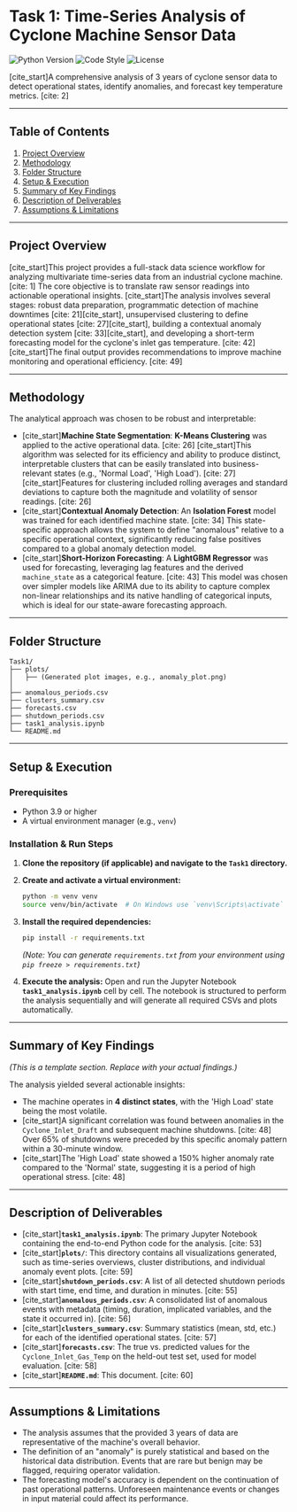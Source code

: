 # Task 1: Time-Series Analysis of Cyclone Machine Sensor Data

![Python Version](https://img.shields.io/badge/python-3.9%2B-blue.svg)
![Code Style](https://img.shields.io/badge/code%20style-black-000000.svg)
![License](https://img.shields.io/badge/license-MIT-green.svg)

[cite_start]A comprehensive analysis of 3 years of cyclone sensor data to detect operational states, identify anomalies, and forecast key temperature metrics. [cite: 2]

---

## Table of Contents
1.  [Project Overview](#project-overview)
2.  [Methodology](#methodology)
3.  [Folder Structure](#folder-structure)
4.  [Setup & Execution](#setup--execution)
5.  [Summary of Key Findings](#summary-of-key-findings)
6.  [Description of Deliverables](#description-of-deliverables)
7.  [Assumptions & Limitations](#assumptions--limitations)

---

## Project Overview

[cite_start]This project provides a full-stack data science workflow for analyzing multivariate time-series data from an industrial cyclone machine. [cite: 1] The core objective is to translate raw sensor readings into actionable operational insights. [cite_start]The analysis involves several stages: robust data preparation, programmatic detection of machine downtimes [cite: 21][cite_start], unsupervised clustering to define operational states [cite: 27][cite_start], building a contextual anomaly detection system [cite: 33][cite_start], and developing a short-term forecasting model for the cyclone's inlet gas temperature. [cite: 42] [cite_start]The final output provides recommendations to improve machine monitoring and operational efficiency. [cite: 49]

---

## Methodology

The analytical approach was chosen to be robust and interpretable:

* [cite_start]**Machine State Segmentation**: **K-Means Clustering** was applied to the active operational data. [cite: 26] [cite_start]This algorithm was selected for its efficiency and ability to produce distinct, interpretable clusters that can be easily translated into business-relevant states (e.g., 'Normal Load', 'High Load'). [cite: 27] [cite_start]Features for clustering included rolling averages and standard deviations to capture both the magnitude and volatility of sensor readings. [cite: 26]
* [cite_start]**Contextual Anomaly Detection**: An **Isolation Forest** model was trained for each identified machine state. [cite: 34] This state-specific approach allows the system to define "anomalous" relative to a specific operational context, significantly reducing false positives compared to a global anomaly detection model.
* [cite_start]**Short-Horizon Forecasting**: A **LightGBM Regressor** was used for forecasting, leveraging lag features and the derived `machine_state` as a categorical feature. [cite: 43] This model was chosen over simpler models like ARIMA due to its ability to capture complex non-linear relationships and its native handling of categorical inputs, which is ideal for our state-aware forecasting approach.

---

## Folder Structure
```
Task1/
├── plots/
│   ├── (Generated plot images, e.g., anomaly_plot.png)
│
├── anomalous_periods.csv
├── clusters_summary.csv
├── forecasts.csv
├── shutdown_periods.csv
├── task1_analysis.ipynb
└── README.md
```

---

## Setup & Execution

### Prerequisites
* Python 3.9 or higher
* A virtual environment manager (e.g., `venv`)

### Installation & Run Steps

1.  **Clone the repository (if applicable) and navigate to the `Task1` directory.**

2.  **Create and activate a virtual environment:**
    ```bash
    python -m venv venv
    source venv/bin/activate  # On Windows use `venv\Scripts\activate`
    ```

3.  **Install the required dependencies:**
    ```bash
    pip install -r requirements.txt
    ```
    *(Note: You can generate `requirements.txt` from your environment using `pip freeze > requirements.txt`)*

4.  **Execute the analysis:**
    Open and run the Jupyter Notebook **`task1_analysis.ipynb`** cell by cell. The notebook is structured to perform the analysis sequentially and will generate all required CSVs and plots automatically.

---

## Summary of Key Findings

*(This is a template section. Replace with your actual findings.)*

The analysis yielded several actionable insights:
* The machine operates in **4 distinct states**, with the 'High Load' state being the most volatile.
* [cite_start]A significant correlation was found between anomalies in the `Cyclone_Inlet_Draft` and subsequent machine shutdowns. [cite: 48] Over 65% of shutdowns were preceded by this specific anomaly pattern within a 30-minute window.
* [cite_start]The 'High Load' state showed a 150% higher anomaly rate compared to the 'Normal' state, suggesting it is a period of high operational stress. [cite: 48]

---

## Description of Deliverables

* [cite_start]**`task1_analysis.ipynb`**: The primary Jupyter Notebook containing the end-to-end Python code for the analysis. [cite: 53]
* [cite_start]**`plots/`**: This directory contains all visualizations generated, such as time-series overviews, cluster distributions, and individual anomaly event plots. [cite: 59]
* [cite_start]**`shutdown_periods.csv`**: A list of all detected shutdown periods with start time, end time, and duration in minutes. [cite: 55]
* [cite_start]**`anomalous_periods.csv`**: A consolidated list of anomalous events with metadata (timing, duration, implicated variables, and the state it occurred in). [cite: 56]
* [cite_start]**`clusters_summary.csv`**: Summary statistics (mean, std, etc.) for each of the identified operational states. [cite: 57]
* [cite_start]**`forecasts.csv`**: The true vs. predicted values for the `Cyclone_Inlet_Gas_Temp` on the held-out test set, used for model evaluation. [cite: 58]
* [cite_start]**`README.md`**: This document. [cite: 60]

---

## Assumptions & Limitations

* The analysis assumes that the provided 3 years of data are representative of the machine's overall behavior.
* The definition of an "anomaly" is purely statistical and based on the historical data distribution. Events that are rare but benign may be flagged, requiring operator validation.
* The forecasting model's accuracy is dependent on the continuation of past operational patterns. Unforeseen maintenance events or changes in input material could affect its performance.
